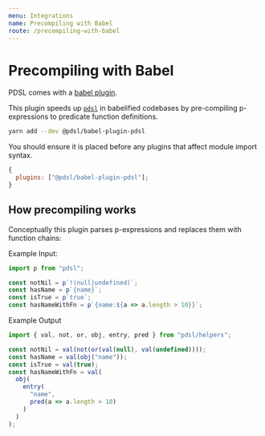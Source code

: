 ```yaml
---
menu: Integrations
name: Precompiling with Babel
route: /precompiling-with-babel
---
```


# Precompiling with Babel

PDSL comes with a [babel plugin](https://github.com/ryardley/pdsl/tree/monorepo/packages/babel-plugin-pdsl).

This plugin speeds up [`pdsl`](https://github.com/ryardley/pdsl) in babelified codebases by pre-compiling p-expressions to predicate function definitions.

```bash
yarn add --dev @pdsl/babel-plugin-pdsl
```

You should ensure it is placed before any plugins that affect module import syntax.

```javascript
{
  plugins: ["@pdsl/babel-plugin-pdsl"];
}
```

## How precompiling works

Conceptually this plugin parses p-expressions and replaces them with function chains:

Example Input:

```javascript
import p from "pdsl";

const notNil = p`!(null|undefined)`;
const hasName = p`{name}`;
const isTrue = p`true`;
const hasNameWithFn = p`{name:${a => a.length > 10}}`;
```

Example Output

```javascript
import { val, not, or, obj, entry, pred } from "pdsl/helpers";

const notNil = val(not(or(val(null), val(undefined))));
const hasName = val(obj("name"));
const isTrue = val(true);
const hasNameWithFn = val(
  obj(
    entry(
      "name",
      pred(a => a.length > 10)
    )
  )
);
```
